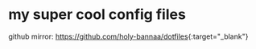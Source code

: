 # my super cool config files
github mirror: <https://github.com/holy-bannaa/dotfiles>{:target="_blank"}
